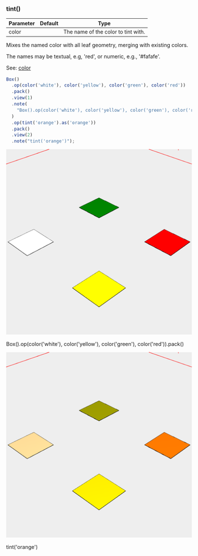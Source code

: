 ### tint()
Parameter|Default|Type
---|---|---
color||The name of the color to tint with.

Mixes the named color with all leaf geometry, merging with existing colors.

The names may be textual, e.g, 'red', or numeric, e.g., '#fafafe'.

See: [color](../../nb/api/color.md)

```JavaScript
Box()
  .op(color('white'), color('yellow'), color('green'), color('red'))
  .pack()
  .view(1)
  .note(
    "Box().op(color('white'), color('yellow'), color('green'), color('red')).pack()"
  )
  .op(tint('orange').as('orange'))
  .pack()
  .view(2)
  .note("tint('orange')");
```

![Image](tint.md.0.png)

Box().op(color('white'), color('yellow'), color('green'), color('red')).pack()

![Image](tint.md.1.png)

tint('orange')
